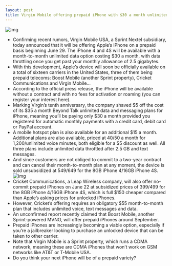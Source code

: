 ```yaml
---
layout: post
title: Virgin Mobile offering prepaid iPhone with $30 a month unlimited data beginning June 29
---
```

![img](http://media.idownloadblog.com/wp-content/uploads/2012/06/Virgin-Mobile-prepaid-iPhone-teaser.jpg)
* Confirming recent rumors, Virgin Mobile USA, a Sprint Nextel subsidiary, today announced that it will be offering Apple’s iPhone on a prepaid basis beginning June 29. The iPhone 4 and 4S will be available with a month-to-month unlimited data option costing $30 a month, with data throttling once you get past your monthly allowance of 2.5 gigabytes.
* With this development, Apple’s device will soon be officially available on a total of sixteen carriers in the United States, three of them being prepaid telecoms: Boost Mobile (another Sprint property), Cricket Communications and Virgin Mobile…
* According to the official press release, the iPhone will be available without a contract and with no fees for activation or roaming (you can register your interest here).
* Marking Virgin’s tenth anniversary, the company shaved $5 off the cost of its $35 a month Beyond Talk unlimited data and messaging plans for iPhone, meaning you’ll be paying only $30 a month provided you registered for automatic monthly payments with a credit card, debit card or PayPal account.
* A mobile hotspot plan is also available for an additional $15 a month. Additional plans are also available, priced at $40/$50 a month for 1,200/unlimited voice minutes, both eligible for a $5 discount as well. All three plans include unlimited data throttled after 2.5 GB and text messages.
* And since customers are not obliged to commit to a two-year contract and can cancel their month-to-month plan at any moment, the device is sold unsubsidized at $549/$649 for the 8GB iPhone 4/16GB iPhone 4S.
![img](http://media.idownloadblog.com/wp-content/uploads/2012/06/Virgin-Mobile-iPhone-plans.png)
* Cricket Communications, a Leap Wireless company, will also offer no-commit prepaid iPhones on June 22 at subsidized prices of $399/$499 for the 8GB iPhone 4/16GB iPhone 4S, which is full $150 cheaper compared than Apple’s asking prices for unlocked iPhones.
* However, Cricket’s offering requires an obligatory $55 month-to-month plan that includes unlimited voice, text messages and data.
* An unconfirmed report recently claimed that Boost Mobile, another Sprint-powered MVNO, will offer prepaid iPhones around September.
* Prepaid iPhones are increasingly becoming a viable option, especially if you’re a jailbreaker looking to purchase an unlocked device that can be taken to other carrier.
* Note that Virgin Mobile is a Sprint property, which runs a CDMA network, meaning these are CDMA iPhones that won’t work on GSM networks like AT&T or T-Mobile USA.
* Do you think your next iPhone will be of a prepaid variety?

